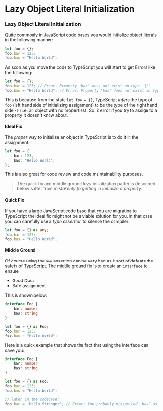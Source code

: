 # Lazy Object Literal Initialization

### Lazy Object Literal Initialization <a href="#lazy-object-literal-initialization" id="lazy-object-literal-initialization"></a>

Quite commonly in JavaScript code bases you would initialize object literals in the following manner:

```typescript
let foo = {};
foo.bar = 123;
foo.bas = "Hello World";
```

As soon as you move the code to TypeScript you will start to get Errors like the following:

```typescript
let foo = {};
foo.bar = 123; // Error: Property 'bar' does not exist on type '{}'
foo.bas = "Hello World"; // Error: Property 'bas' does not exist on type '{}'
```

This is because from the state `let foo = {}`, TypeScript _infers_ the type of `foo` (left hand side of initializing assignment) to be the type of the right hand side `{}` (i.e. an object with no properties). So, it error if you try to assign to a property it doesn't know about.

#### Ideal Fix <a href="#ideal-fix" id="ideal-fix"></a>

The _proper_ way to initialize an object in TypeScript is to do it in the assignment:

```typescript
let foo = {
    bar: 123,
    bas: "Hello World",
};
```

This is also great for code review and code maintainability purposes.

> The quick fix and middle ground _lazy_ initialization patterns described below suffer from _mistakenly forgetting to initialize a property_.

#### Quick Fix <a href="#quick-fix" id="quick-fix"></a>

If you have a large JavaScript code base that you are migrating to TypeScript the ideal fix might not be a viable solution for you. In that case you can carefully use a _type assertion_ to silence the compiler:

```typescript
let foo = {} as any;
foo.bar = 123;
foo.bas = "Hello World";
```

#### Middle Ground <a href="#middle-ground" id="middle-ground"></a>

Of course using the `any` assertion can be very bad as it sort of defeats the safety of TypeScript. The middle ground fix is to create an `interface` to ensure

* Good Docs
* Safe assignment

This is shown below:

```typescript
interface Foo {
    bar: number
    bas: string
}

let foo = {} as Foo;
foo.bar = 123;
foo.bas = "Hello World";
```

Here is a quick example that shows the fact that using the interface can save you:

```typescript
interface Foo {
    bar: number
    bas: string
}

let foo = {} as Foo;
foo.bar = 123;
foo.bas = "Hello World";

// later in the codebase:
foo.bar = 'Hello Stranger'; // Error: You probably misspelled `bas` as `bar`, cannot assign string to number
```
